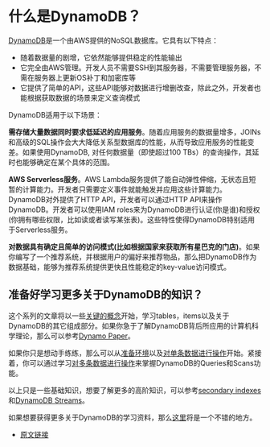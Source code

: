 # 什么是DynamoDB？

[DynamoDB](https://aws.amazon.com/dynamodb/)是一个由AWS提供的NoSQL数据库。它具有以下特点：

* 随着数据量的剧增，它依然能够提供稳定的性能输出
* 它完全由AWS管理。开发人员不需要SSH到其服务器，不需要管理服务器，不需在服务器上更新OS补丁和加密库等
* 它提供了简单的API，这些API能够对数据进行增删改查，除此之外，开发者也能根据获取数据的场景来定义查询模式

DynamoDB适用于以下场景：

**需存储大量数据同时要求低延迟的应用服务**。随着应用服务的数据量增多，JOINs和高级的SQL操作会大大降低关系型数据库的性能，从而导致应用服务的性能变差。如果使用DynamoDB, 对任何数据量（即使超过100 TBs）的查询操作，其延时也能够确定在某个具体的范围。

**AWS Serverless服务**。AWS Lambda服务提供了能自动弹性伸缩，无状态且短暂的计算能力。开发者只需要定义事件就能触发并应用这些计算能力。DynamoDB对外提供了HTTP API，开发者可以通过HTTP API来操作DynamoDB。开发者可以使用IAM roles来为DynamoDB进行认证(你是谁)和授权(你拥有哪些权限，比如读或者读写某张表)。这些特性使得DynamoDB特别适用于Serverless服务。

**对数据具有确定且简单的访问模式(比如根据国家来获取所有星巴克的门店)**。如果你编写了一个推荐系统，并根据用户的偏好来推荐物品，那么把DynamoDB作为数据基础，能够为推荐系统提供更快且性能稳定的key-value访问模式。

## 准备好学习更多关于DynamoDB的知识？

这个系列的文章将以一些[关键的概念](https://github.com/digolds/url_shorten_service/blob/release/DynamoDB/key-concepts.md)开始，学习tables，items以及关于DynamoDB的其它组成部分。如果你急于了解DynamoDB背后所应用的计算机科学理论，那么可以参考[Dynamo Paper](https://github.com/digolds/url_shorten_service/blob/release/DynamoDB/the-dynamo-paper.md)。

如果你只是想动手练练，那么可以从[准备环境](https://github.com/digolds/url_shorten_service/blob/release/DynamoDB/environment-setup.md)以及[对单条数据进行操作](https://github.com/digolds/url_shorten_service/blob/release/DynamoDB/anatomy-of-an-item.md)开始。紧接着，你可以通过学习[对多条数据进行操作](https://github.com/digolds/url_shorten_service/blob/release/DynamoDB/working-with-multiple-items.md)来掌握DynamoDB的Queries和Scans功能。

以上只是一些基础知识，想要了解更多的高阶知识，可以参考[secondary indexes](https://github.com/digolds/url_shorten_service/blob/release/DynamoDB/secondary-indexes.md)和[DynamoDB Streams](https://github.com/digolds/url_shorten_service/blob/release/DynamoDB/dynamodb-streams.md)。

如果想要获得更多关于DynamoDB的学习资料，那么[这里](https://github.com/digolds/url_shorten_service/blob/release/DynamoDB/additional-reading.md)将是一个不错的地方。

* [原文链接](https://www.dynamodbguide.com/what-is-dynamo-db)